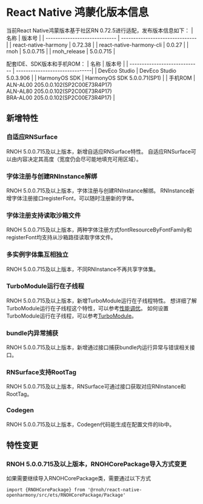 # React Native 鸿蒙化版本信息
当前React Native鸿蒙版本基于社区RN 0.72.5进行适配，发布版本信息如下：
| 名称                          | 版本号                            |
| ----------------------------- | -------------------------------|
| react-native-harmony        | 0.72.38 |
| react-native-harmony-cli    | 0.0.27 |
| rnoh                          | 5.0.0.715 |
| rnoh_release                  | 5.0.0.715 |

配套IDE、SDK版本和手机ROM：
| 名称                          | 版本号                            |
| ----------------------------- | -------------------------------|
| DevEco Studio     | DevEco Studio 5.0.3.906 |
| HarmonyOS SDK     | HarmonyOS SDK 5.0.0.71(SP1) |
| 手机ROM           | ALN-AL00 205.0.0.102(SP2C00E73R4P17) <br> ALN-AL80 205.0.0.102(SP2C00E73R4P17) <br> BRA-AL00 205.0.0.102(SP2C00E73R4P17) |

## 新增特性

### 自适应RNSurface

RNOH 5.0.0.715及以上版本，新增自适应RNSurface特性。
自适应RNSurface可以由内容决定其高度（宽度仍会尽可能地填充可用区域）。

### 字体注册与创建RNInstance解绑

RNOH 5.0.0.715及以上版本，字体注册与创建RNInstance解绑。
RNInstance新增字体注册接口registerFont，可以随时注册新的字体。

### 字体注册支持读取沙箱文件

RNOH 5.0.0.715及以上版本，两种字体注册方式fontResourceByFontFamily和registerFont均支持从沙箱路径读取字体文件。

### 多实例字体集互相独立

RNOH 5.0.0.715及以上版本，不同RNInstance不再共享字体集。

### TurboModule运行在子线程

RNOH 5.0.0.715及以上版本，新增TurboModule运行在子线程特性。
想详细了解TurboModule运行在子线程这个特性，可以参考[性能调优](../性能调优.md)。
如何设置TurboModule运行在子线程，可以参考[TurboModule](../TurboModule.md)。

### bundle内异常捕获

RNOH 5.0.0.715及以上版本，新增通过接口捕获bundle内运行异常与错误相关接口。

### RNSurface支持RootTag

RNOH 5.0.0.715及以上版本，RNSurface可通过接口获取对应RNInstance和RootTag。

### Codegen

RNOH 5.0.0.715及以上版本，Codegen代码能生成在配置文件的lib中。

## 特性变更

### RNOH 5.0.0.715及以上版本，RNOHCorePackage导入方式变更
如果需要继续导入RNOHCorePackage类，需要通过以下方式
```
import {RNOHCorePackage} from '@rnoh/react-native-openharmony/src/ets/RNOHCorePackage/Package'
```


